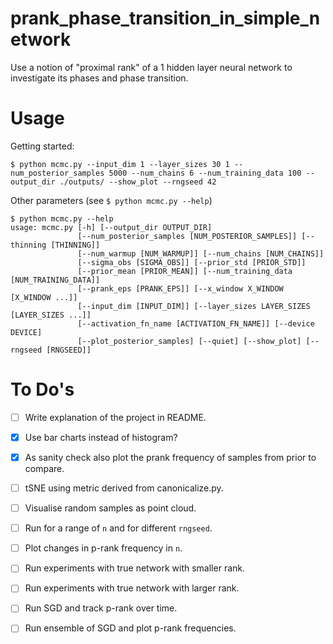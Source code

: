 # prank_phase_transition_in_simple_network
Use a notion of "proximal rank" of a 1 hidden layer neural network to investigate its phases and phase transition.

# Usage 
Getting started: 
```
$ python mcmc.py --input_dim 1 --layer_sizes 30 1 --num_posterior_samples 5000 --num_chains 6 --num_training_data 100 --output_dir ./outputs/ --show_plot --rngseed 42
```


Other parameters (see `$ python mcmc.py --help`)
```
$ python mcmc.py --help
usage: mcmc.py [-h] [--output_dir OUTPUT_DIR]
               [--num_posterior_samples [NUM_POSTERIOR_SAMPLES]] [--thinning [THINNING]]
               [--num_warmup [NUM_WARMUP]] [--num_chains [NUM_CHAINS]]
               [--sigma_obs [SIGMA_OBS]] [--prior_std [PRIOR_STD]]
               [--prior_mean [PRIOR_MEAN]] [--num_training_data [NUM_TRAINING_DATA]]
               [--prank_eps [PRANK_EPS]] [--x_window X_WINDOW [X_WINDOW ...]]
               [--input_dim [INPUT_DIM]] [--layer_sizes LAYER_SIZES [LAYER_SIZES ...]]
               [--activation_fn_name [ACTIVATION_FN_NAME]] [--device DEVICE]
               [--plot_posterior_samples] [--quiet] [--show_plot] [--rngseed [RNGSEED]]
```


# To Do's 
  - [ ] Write explanation of the project in README. 
  - [x] Use bar charts instead of histogram?
  - [x] As sanity check also plot the prank frequency of samples from prior to compare. 
  - [ ] tSNE using metric derived from canonicalize.py.
  - [ ] Visualise random samples as point cloud. 
  - [ ] Run for a range of `n` and for different `rngseed`.
  - [ ] Plot changes in p-rank frequency in `n`. 
  - [ ] Run experiments with true network with smaller rank.
  - [ ] Run experiments with true network with larger rank.
  - [ ] Run SGD and track p-rank over time. 
  - [ ] Run ensemble of SGD and plot p-rank frequencies. 
  

